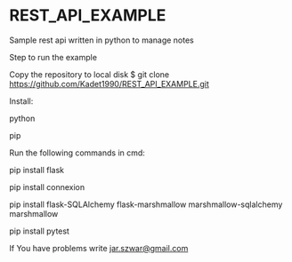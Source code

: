 # REST_API_EXAMPLE
Sample rest api written in python to manage notes

Step to run the example

Copy the repository to local disk 
$ git clone https://github.com/Kadet1990/REST_API_EXAMPLE.git

Install:

python

pip

Run the following commands in cmd:

pip install flask

pip install connexion

pip install flask-SQLAlchemy flask-marshmallow marshmallow-sqlalchemy marshmallow

pip install pytest

If You have problems write jar.szwar@gmail.com

